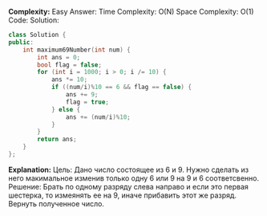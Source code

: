 **Complexity:** Easy
Answer:
	Time Complexity: O(N)
	Space Complexity: O(1)
Code:
Solution:
```cpp
class Solution {
public:
	int maximum69Number(int num) {
	    int ans = 0;
	    bool flag = false;
	    for (int i = 1000; i > 0; i /= 10) {
	        ans *= 10;
	        if ((num/i)%10 == 6 && flag == false) {
	            ans += 9;
	            flag = true;
	        } else {
	            ans += (num/i)%10;
	        }
	    }
	    return ans;
	}
};
```
**Explanation:**
	Цель: Дано число состоящее из 6 и 9. Нужно сделать из него макимальное изменив только одну 6 или 9 на 9 и 6 соответсвенно.
	Решение: Брать по одному разряду слева направо и если это первая шестерка, то измеянять ее на 9, иначе прибавить этот же разряд. Вернуть полученное число.